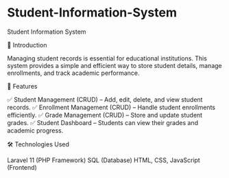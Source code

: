 # Student-Information-System

Student Information System



📌 Introduction

Managing student records is essential for educational institutions. This system provides a simple and efficient way to store student details, manage enrollments, and track academic performance.


🚀 Features

✅ Student Management (CRUD) – Add, edit, delete, and view student records.
✅ Enrollment Management (CRUD) – Handle student enrollments efficiently.
✅ Grade Management (CRUD) – Store and update student grades.
✅ Student Dashboard – Students can view their grades and academic progress.


🛠 Technologies Used

Laravel 11 (PHP Framework)
SQL (Database)
HTML, CSS, JavaScript (Frontend)
